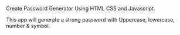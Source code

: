 Create Password Generator Using HTML CSS and Javascript.

This app will generate a strong password with Uppercase, lowercase, number & symbol.
